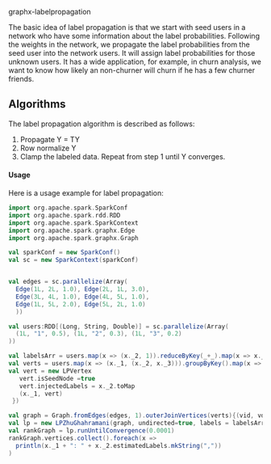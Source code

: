 graphx-labelpropagation

The basic idea of label propagation is that we start with seed users in a network who have some information about the label probabilities. Following the weights in the network, we propagate the label
probabilities from the seed user into the network users. It will assign label probabilities for those unknown users. It has a wide application, for example, in churn analysis, we want to know how
likely an non-churner will churn if he has a few churner friends.

## Algorithms
The label propagation algorithm is described as follows:
1. Propagate Y = TY
2. Row normalize Y
3. Clamp the labeled data. Repeat from step 1 until Y converges.

#### Usage

Here is a usage example for label propagation:

```Scala
import org.apache.spark.SparkConf
import org.apache.spark.rdd.RDD
import org.apache.spark.SparkContext
import org.apache.spark.graphx.Edge
import org.apache.spark.graphx.Graph

val sparkConf = new SparkConf()
val sc = new SparkContext(sparkConf)


val edges = sc.parallelize(Array(
  Edge(1L, 2L, 1.0), Edge(2L, 1L, 3.0),
  Edge(3L, 4L, 1.0), Edge(4L, 5L, 1.0),
  Edge(1L, 5L, 2.0), Edge(5L, 2L, 1.0)
  ))

val users:RDD[(Long, String, Double)] = sc.parallelize(Array(
  (1L, "1", 0.5), (1L, "2", 0.3), (1L, "3", 0.2)
))

val labelsArr = users.map(x => (x._2, 1)).reduceByKey(_+_).map(x => x._1).collect()
val verts = users.map(x => (x._1, (x._2, x._3))).groupByKey().map(x => {
val vert = new LPVertex
   vert.isSeedNode =true
   vert.injectedLabels = x._2.toMap
   (x._1, vert)
 })

val graph = Graph.fromEdges(edges, 1).outerJoinVertices(verts){(vid, vdata, vert) => if(vert eq None){val v = new LPVertex; v} else vert.get}
val lp = new LPZhuGhahramani(graph, undirected=true, labels = labelsArr)
val rankGraph = lp.runUntilConvergence(0.0001)
rankGraph.vertices.collect().foreach(x => 
  println(x._1 + ": " + x._2.estimatedLabels.mkString(","))
)


```